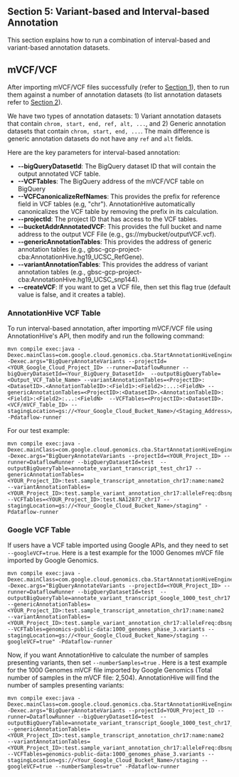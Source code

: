 ## Section 5: Variant-based and Interval-based Annotation
This section explains how to run a combination of interval-based and variant-based annotation datasets. 

## mVCF/VCF ##

After importing mVCF/VCF files successfully (refer to [Section 1](Import.md)), then to run them against a number of
annotation datasets (to list annotation datasets refer to [Section 2](List-Annotation.md)).

We have two types of annotation datasets: 1) Variant annotation datasets that contain `chrom, start, end, ref, alt, ...`, and 
2) Generic annotation datasets that contain `chrom, start, end, ...`. The main difference is generic annotation datasets do not have any 
`ref` and `alt` fields.   

Here are the key parameters for interval-based annotation:

* **--bigQueryDatasetId**: The BigQuery dataset ID that will contain the output annotated VCF table. 
* **--VCFTables**: The BigQuery address of the mVCF/VCF table on BigQuery
* **--VCFCanonicalizeRefNames**: This provides the prefix for reference field in VCF tables (e.g, "chr"). AnnotationHive automatically canonicalizes the VCF table by removing the prefix in its calculation. 
* **--projectId**: The project ID that has access to the VCF tables.
* **--bucketAddrAnnotatedVCF**: This provides the full bucket and name address to the output VCF File (e.g., gs://mybucket/outputVCF.vcf).
* **--genericAnnotationTables**: This provides the address of generic annotation tables (e.g., gbsc-gcp-project-cba:AnnotationHive.hg19_UCSC_RefGene).
* **--variantAnnotationTables**: This provides the address of variant annotation tables (e.g., gbsc-gcp-project-cba:AnnotationHive.hg19_UCSC_snp144).
* **--createVCF**: If you want to get a VCF file, then set this flag true (default value is false, and it creates a table).

### AnnotationHive VCF Table ###
To run interval-based annotation, after importing mVCF/VCF file using AnnotationHive's API, then modify and run the following command:

```
mvn compile exec:java -Dexec.mainClass=com.google.cloud.genomics.cba.StartAnnotationHiveEngine -Dexec.args="BigQueryAnnotateVariants --projectId=<YOUR_Google_Cloud_Project_ID> --runner=DataflowRunner --bigQueryDatasetId=<Your_BigQuery_DatasetId>  --outputBigQueryTable=<Output_VCF_Table_Name> --variantAnnotationTables=<ProjectID>:<DatasetID>.<AnnotationTableID>:<Field1>:<Field2>:...:<FieldN> --genericAnnotationTables=<ProjectID>:<DatasetID>.<AnnotationTableID>:<Field1>:<Field2>:...:<FieldN>  --VCFTables=<ProjectID>:<DatasetID>.<VCF/mVCF_Table_ID> --stagingLocation=gs://<Your_Google_Cloud_Bucket_Name>/<Staging_Address>/" -Pdataflow-runner
```

For our test example: 
```
mvn compile exec:java -Dexec.mainClass=com.google.cloud.genomics.cba.StartAnnotationHiveEngine -Dexec.args="BigQueryAnnotateVariants --projectId=<YOUR_Project_ID> --runner=DataflowRunner --bigQueryDatasetId=test  --outputBigQueryTable=annotate_variant_transcript_test_chr17 --genericAnnotationTables=<YOUR_Project_ID>:test.sample_transcript_annotation_chr17:name:name2  --variantAnnotationTables=<YOUR_Project_ID>:test.sample_variant_annotation_chr17:alleleFreq:dbsnpid --VCFTables=<YOUR_Project_ID>:test.NA12877_chr17 --stagingLocation=gs://<Your_Google_Cloud_Bucket_Name>/staging" -Pdataflow-runner
``` 

### Google VCF Table ###
If users have a VCF table imported using Google APIs, and they need to set `--googleVCF=true`. Here is a test example for the 1000 Genomes mVCF file imported by Google Genomics.

```
mvn compile exec:java -Dexec.mainClass=com.google.cloud.genomics.cba.StartAnnotationHiveEngine -Dexec.args="BigQueryAnnotateVariants --projectId=<YOUR_Project_ID> --runner=DataflowRunner --bigQueryDatasetId=test  --outputBigQueryTable=annotate_variant_transcript_Google_1000_test_chr17 --genericAnnotationTables=<YOUR_Project_ID>:test.sample_transcript_annotation_chr17:name:name2  --variantAnnotationTables=<YOUR_Project_ID>:test.sample_variant_annotation_chr17:alleleFreq:dbsnpid --VCFTables=genomics-public-data:1000_genomes_phase_3.variants --stagingLocation=gs://<Your_Google_Cloud_Bucket_Name>/staging --googleVCF=true" -Pdataflow-runner
```

Now, if you want AnnotationHive to calculate the number of samples presenting variants, then set `--numberSamples=true` . Here is a test example for the 1000 Genomes mVCF file imported by Google Genomics (Total number of samples in the mVCF file: 2,504). AnnotationHive will find the number of samples presenting variants:

```
mvn compile exec:java -Dexec.mainClass=com.google.cloud.genomics.cba.StartAnnotationHiveEngine -Dexec.args="BigQueryAnnotateVariants --projectId=YOUR_Project_ID --runner=DataflowRunner --bigQueryDatasetId=test  --outputBigQueryTable=annotate_variant_transcript_Google_1000_test_chr17_with_num_samples --genericAnnotationTables=<YOUR_Project_ID>:test.sample_transcript_annotation_chr17:name:name2  --variantAnnotationTables=<YOUR_Project_ID>:test.sample_variant_annotation_chr17:alleleFreq:dbsnpid --VCFTables=genomics-public-data:1000_genomes_phase_3.variants --stagingLocation=gs://<Your_Google_Cloud_Bucket_Name>/staging --googleVCF=true --numberSamples=true" -Pdataflow-runner
``` 

